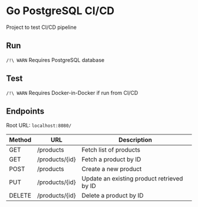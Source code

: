 
# Go PostgreSQL CI/CD

Project to test CI/CD pipeline

## Run

`/!\ WARN` Requires PostgreSQL database

## Test

`/!\ WARN` Requires Docker-in-Docker if run from CI/CD

## Endpoints

Root URL: `localhost:8080/`

| Method | URL | Description
| --- | --- | --- |
| GET | /products | Fetch list of products |
| GET | /products/{id} | Fetch a product by ID |
| POST | /products | Create a new product |
| PUT | /products/{id} | Update an existing product retrieved by ID |
| DELETE | /products/{id} | Delete a product by ID |
